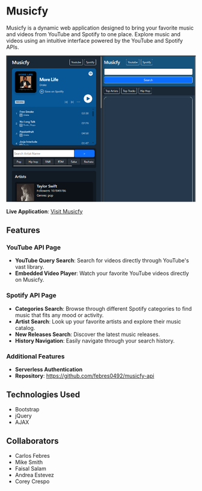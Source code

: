 # Musicfy

Musicfy is a dynamic web application designed to bring your favorite music and videos from YouTube and Spotify to one place. Explore music and videos using an intuitive interface powered by the YouTube and Spotify APIs.

![Musicfy Snapshot](./assets/images/musicfy-screenshot.png)

**Live Application**: [Visit Musicfy](https://febres0492.github.io/musicfy)

## Features

### YouTube API Page
- **YouTube Query Search**: Search for videos directly through YouTube's vast library.
- **Embedded Video Player**: Watch your favorite YouTube videos directly on Musicfy.

### Spotify API Page
- **Categories Search**: Browse through different Spotify categories to find music that fits any mood or activity.
- **Artist Search**: Look up your favorite artists and explore their music catalog.
- **New Releases Search**: Discover the latest music releases.
- **History Navigation**: Easily navigate through your search history.

### Additional Features
- **Serverless Authentication**
- **Repository**: https://github.com/febres0492/musicfy-api

## Technologies Used
- Bootstrap
- jQuery
- AJAX

## Collaborators
- Carlos Febres
- Mike Smith
- Faisal Salam
- Andrea Estevez
- Corey Crespo
